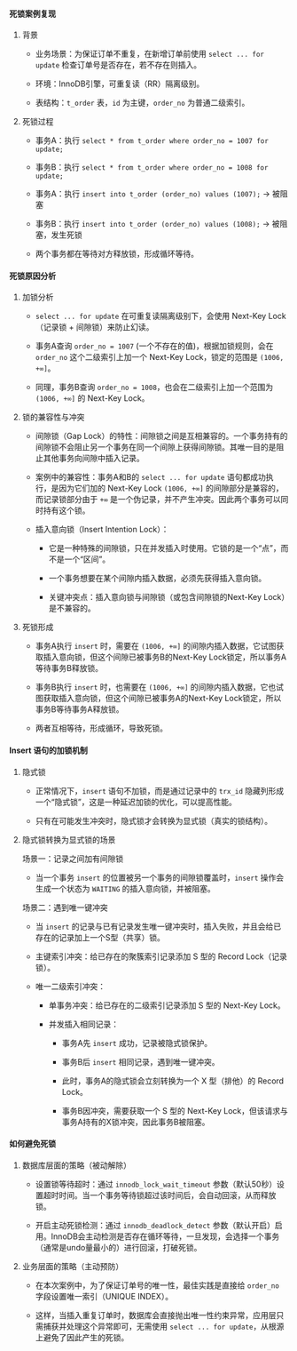 
#### 死锁案例复现

1. 背景
    
    - 业务场景：为保证订单不重复，在新增订单前使用 `select ... for update` 检查订单号是否存在，若不存在则插入。
        
    - 环境：InnoDB引擎，可重复读（RR）隔离级别。
        
    - 表结构：`t_order` 表，`id` 为主键，`order_no` 为普通二级索引。
        
2. 死锁过程
    
    - 事务A：执行 `select * from t_order where order_no = 1007 for update;`
        
    - 事务B：执行 `select * from t_order where order_no = 1008 for update;`
        
    - 事务A：执行 `insert into t_order (order_no) values (1007);` -> 被阻塞
        
    - 事务B：执行 `insert into t_order (order_no) values (1008);` -> 被阻塞，发生死锁
        
    - 两个事务都在等待对方释放锁，形成循环等待。
        

#### 死锁原因分析

1. 加锁分析
    
    - `select ... for update` 在可重复读隔离级别下，会使用 Next-Key Lock（记录锁 + 间隙锁）来防止幻读。
        
    - 事务A查询 `order_no = 1007` (一个不存在的值)，根据加锁规则，会在 `order_no` 这个二级索引上加一个 Next-Key Lock，锁定的范围是 `(1006, +∞]`。
        
    - 同理，事务B查询 `order_no = 1008`，也会在二级索引上加一个范围为 `(1006, +∞]` 的 Next-Key Lock。
        
2. 锁的兼容性与冲突
    
    - 间隙锁（Gap Lock）的特性：间隙锁之间是互相兼容的。一个事务持有的间隙锁不会阻止另一个事务在同一个间隙上获得间隙锁。其唯一目的是阻止其他事务向间隙中插入记录。
        
    - 案例中的兼容性：事务A和B的 `select ... for update` 语句都成功执行，是因为它们加的 Next-Key Lock `(1006, +∞]` 的间隙部分是兼容的，而记录锁部分由于 `+∞` 是一个伪记录，并不产生冲突。因此两个事务可以同时持有这个锁。
        
    - 插入意向锁（Insert Intention Lock）：
        
        - 它是一种特殊的间隙锁，只在并发插入时使用。它锁的是一个“点”，而不是一个“区间”。
            
        - 一个事务想要在某个间隙内插入数据，必须先获得插入意向锁。
            
        - 关键冲突点：插入意向锁与间隙锁（或包含间隙锁的Next-Key Lock）是不兼容的。
            
3. 死锁形成
    
    - 事务A执行 `insert` 时，需要在 `(1006, +∞]` 的间隙内插入数据，它试图获取插入意向锁，但这个间隙已被事务B的Next-Key Lock锁定，所以事务A等待事务B释放锁。
        
    - 事务B执行 `insert` 时，也需要在 `(1006, +∞]` 的间隙内插入数据，它也试图获取插入意向锁，但这个间隙已被事务A的Next-Key Lock锁定，所以事务B等待事务A释放锁。
        
    - 两者互相等待，形成循环，导致死锁。
        

#### Insert 语句的加锁机制

1. 隐式锁
    
    - 正常情况下，`insert` 语句不加锁，而是通过记录中的 `trx_id` 隐藏列形成一个“隐式锁”，这是一种延迟加锁的优化，可以提高性能。
        
    - 只有在可能发生冲突时，隐式锁才会转换为显式锁（真实的锁结构）。
        
2. 隐式锁转换为显式锁的场景
    
    场景一：记录之间加有间隙锁
    
    - 当一个事务 `insert` 的位置被另一个事务的间隙锁覆盖时，`insert` 操作会生成一个状态为 `WAITING` 的插入意向锁，并被阻塞。
        
    
    场景二：遇到唯一键冲突
    
    - 当 `insert` 的记录与已有记录发生唯一键冲突时，插入失败，并且会给已存在的记录加上一个S型（共享）锁。
        
    - 主键索引冲突：给已存在的聚簇索引记录添加 S 型的 Record Lock（记录锁）。
        
    - 唯一二级索引冲突：
        
        - 单事务冲突：给已存在的二级索引记录添加 S 型的 Next-Key Lock。
            
        - 并发插入相同记录：
            
            - 事务A先 `insert` 成功，记录被隐式锁保护。
                
            - 事务B后 `insert` 相同记录，遇到唯一键冲突。
                
            - 此时，事务A的隐式锁会立刻转换为一个 X 型（排他）的 Record Lock。
                
            - 事务B因冲突，需要获取一个 S 型的 Next-Key Lock，但该请求与事务A持有的X锁冲突，因此事务B被阻塞。
                

#### 如何避免死锁

1. 数据库层面的策略（被动解除）
    
    - 设置锁等待超时：通过 `innodb_lock_wait_timeout` 参数（默认50秒）设置超时时间。当一个事务等待锁超过该时间后，会自动回滚，从而释放锁。
        
    - 开启主动死锁检测：通过 `innodb_deadlock_detect` 参数（默认开启）启用。InnoDB会主动检测是否存在循环等待，一旦发现，会选择一个事务（通常是undo量最小的）进行回滚，打破死锁。
        
2. 业务层面的策略（主动预防）
    
    - 在本次案例中，为了保证订单号的唯一性，最佳实践是直接给 `order_no` 字段设置唯一索引（UNIQUE INDEX）。
        
    - 这样，当插入重复订单时，数据库会直接抛出唯一性约束异常，应用层只需捕获并处理这个异常即可，无需使用 `select ... for update`，从根源上避免了因此产生的死锁。